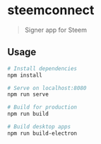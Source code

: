 # steemconnect

> Signer app for Steem

## Usage

``` bash
# Install dependencies
npm install

# Serve on localhost:8080
npm run serve

# Build for production
npm run build

# Build desktop apps
npm run build-electron
```
